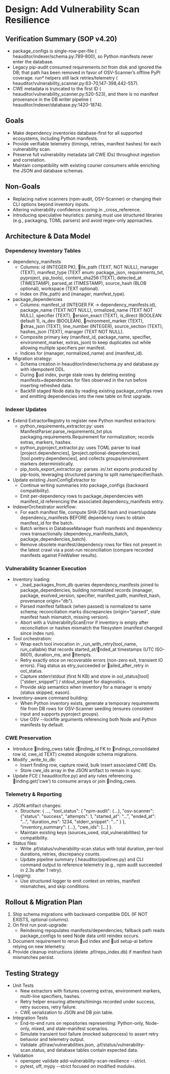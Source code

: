 # Design: Add Vulnerability Scan Resilience

## Verification Summary (SOP v4.20)
- package_configs is single-row-per-file (	heauditor/indexer/schema.py:789-800), so Python manifests never enter the database.
- Legacy pip-audit consumed requirements.txt from disk and ignored the DB; that path has been removed in favor of OSV-Scanner’s offline PyPI coverage. _run_* helpers still lack retries/telemetry (	heauditor/vulnerability_scanner.py:63-70,147-398,442-557).
- CWE metadata is truncated to the first ID (	heauditor/vulnerability_scanner.py:520-523), and there is no manifest provenance in the DB writer pipeline (	heauditor/indexer/database.py:1420-1874).

## Goals
- Make dependency inventories database-first for all supported ecosystems, including Python manifests.
- Provide verifiable telemetry (timings, retries, manifest hashes) for each vulnerability scan.
- Preserve full vulnerability metadata (all CWE IDs) throughout ingestion and correlation.
- Maintain compatibility with existing courier consumers while enriching the JSON and database schemas.

## Non-Goals
- Replacing native scanners (npm-audit, OSV-Scanner) or changing their CLI options beyond inventory inputs.
- Altering vulnerability confidence scoring in _cross_reference.
- Introducing speculative heuristics: parsing must use structured libraries (e.g., packaging, TOML parsers) and avoid regex-only approaches.

## Architecture & Data Model
### Dependency Inventory Tables
- dependency_manifests
  - Columns: id (INTEGER PK), ile_path (TEXT, NOT NULL), manager (TEXT), manifest_type (TEXT enum: package_json, requirements_txt, pyproject, pip_tools), content_sha256 (TEXT), detected_at (TIMESTAMP), parsed_at (TIMESTAMP), source_hash (BLOB optional), workspace (TEXT optional).
  - Index on (file_path) and (manager, manifest_type).
- package_dependencies
  - Columns: manifest_id (INTEGER FK -> dependency_manifests.id), package_name (TEXT NOT NULL), 
ormalized_name (TEXT NOT NULL), specifier (TEXT), ersion_exact (TEXT), is_direct (BOOLEAN default 1), is_dev (BOOLEAN), nvironment_marker (TEXT), xtras_json (TEXT), line_number (INTEGER), source_section (TEXT), hashes_json (TEXT), manager (TEXT NOT NULL).
  - Composite primary key (manifest_id, package_name, specifier, environment_marker, extras_json) to keep duplicates out while allowing multiple specifiers per manifest.
  - Indices for (manager, normalized_name) and (manifest_id).
- Migration strategy:
  - Schema creation in 	heauditor/indexer/schema.py and database.py with idempotent DDL.
  - During ud index, purge stale rows by deleting existing manifests+dependencies for files observed in the run before inserting refreshed data.
  - Backfill staged Node data by reading existing package_configs rows and emitting dependencies into the new table on first upgrade.

### Indexer Updates
- Extend ExtractorRegistry to register new Python manifest extractors:
  - python_requirements_extractor.py: uses ManifestParser.parse_requirements_txt plus packaging.requirements.Requirement for normalization; records extras, markers, hashes.
  - python_pyproject_extractor.py: uses TOML parser to load [project.dependencies], [project.optional-dependencies], [tool.poetry.dependencies], and collects groups/environment markers deterministically.
  - pip_tools_export_extractor.py: parses .in/.txt exports produced by pip-tools, leveraging structured parsing to split name/specifier/hash.
- Update existing JsonConfigExtractor to:
  - Continue writing summaries into package_configs (backward compatibility).
  - Emit per-dependency rows to package_dependencies with manifest_id referencing the associated dependency_manifests entry.
- IndexerOrchestrator workflow:
  - For each manifest file, compute SHA-256 hash and insert/update dependency_manifests BEFORE dependency rows to obtain manifest_id for the batch.
  - Batch writers in DatabaseManager flush manifests and dependency rows transactionally (dependency_manifests_batch, package_dependencies_batch).
  - Remove obsolete manifest/dependency rows for files not present in the latest crawl via a post-run reconciliation (compare recorded manifests against FileWalker results).

### Vulnerability Scanner Execution
- Inventory loading:
  - _load_packages_from_db queries dependency_manifests joined to package_dependencies, building normalized records (manager, package, esolved_version, specifier, manifest_path, manifest_hash, provenance origin="db").
  - Parsed manifest fallback (when passed) is normalized to same schema; reconciliation marks discrepancies (origin="parsed", stale manifest hash mismatch, missing version).
  - Abort with a VulnerabilityScanError if inventory is empty after reconciliation or hashes mismatch the filesystem (manifest changed since index run).
- Tool orchestration:
  - Wrap each tool invocation in _run_with_retry(tool_name, run_callable) that records started_at/nded_at timestamps (UTC ISO-8601), duration_ms, and ttempts.
  - Retry exactly once on recoverable errors (non-zero exit, transient IO errors). Flag status as etry_succeeded or ailed_after_retry in 	ool_status.
  - Capture stderr/stdout (first N KB) and store in 	ool_status[tool]["stderr_snippet"] / stdout_snippet for diagnostics.
  - Provide skip semantics when inventory for a manager is empty (status skipped, eason).
- Inventory-aware command building:
  - When Python inventory exists, generate a temporary requirements file from DB rows for OSV-Scanner seeding (ensures consistent input and supports pyproject groups).
  - Use OSV --lockfile arguments referencing both Node and Python manifests by default.

### CWE Preservation
- Introduce inding_cwes table (inding_id FK to indings_consolidated row id, cwe_id TEXT) created alongside schema migrations.
- Modify _write_to_db:
  - Insert finding row, capture rowid, bulk insert associated CWE IDs.
  - Store cwe_ids array in the JSON artifact to remain in sync.
- Update FCE (	heauditor/fce.py) and any rules referencing inding.get('cwe') to consume arrays or join inding_cwes.

### Telemetry & Reporting
- JSON artifact changes:
  - Structure: { ..., "tool_status": { "npm-audit": {...}, "osv-scanner": {"status": "success", "attempts": 1, "started_at": "...", "ended_at": "...", "duration_ms": 1234, "stderr_snippet": "..." } }, "inventory_summary": {...}, "cwe_ids": [...] }.
  - Maintain existing keys (sources_used, 	otal_vulnerabilities) for compatibility.
- Status files:
  - Write .pf/status/vulnerability-scan.status with total duration, per-tool durations, retries, discrepancy counts.
  - Update pipeline summary (	heauditor/pipelines.py) and CLI command output to reference telemetry (e.g., npm audit succeeded in 2.3s after 1 retry).
- Logging:
  - Use structured logger to emit context on retries, manifest mismatches, and skip conditions.

## Rollout & Migration Plan
1. Ship schema migrations with backward-compatible DDL (IF NOT EXISTS, optional columns).
2. On first run post-upgrade:
   - Reindexing repopulates manifests/dependencies; fallback path reads package_configs to seed Node data until reindex occurs.
3. Document requirement to rerun ud index and ud setup-ai before relying on new telemetry.
4. Provide cleanup instructions (delete .pf/repo_index.db) if manifest hash mismatches persist.

## Testing Strategy
- Unit Tests
  - New extractors with fixtures covering extras, environment markers, multi-line specifiers, hashes.
  - Retry helper ensuring attempts/timings recorded under success, retry success, retry failure.
  - CWE serialization to JSON and DB join table.
- Integration Tests
  - End-to-end runs on repositories representing: Python-only, Node-only, mixed, and stale-manifest scenarios.
  - Simulate transient tool failure (mocked subprocess) to assert retry behavior and telemetry output.
  - Validate .pf/raw/vulnerabilities.json, .pf/status/vulnerability-scan.status, and database tables contain expected data.
- Validation
  - openspec validate add-vulnerability-scan-resilience --strict.
  - pytest, uff, mypy --strict focused on modified modules.
